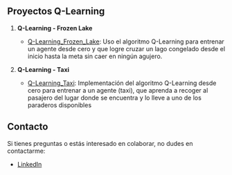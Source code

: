 ## Proyectos Q-Learning

1. **Q-Learning - Frozen Lake**
   - [Q-Learning_Frozen_Lake](./RL-FROZEN_LAKE): Uso el algoritmo Q-Learning para entrenar un agente desde cero y que logre cruzar un lago congelado desde el inicio hasta la meta sin caer en ningún agujero.

2. **Q-Learning - Taxi**
   - [Q-Learning_Taxi](./RL%20-%20TAXI): Implementación del algoritmo Q-Learning desde cero para entrenar a un agente (taxi), que aprenda a recoger al pasajero del lugar donde se encuentra y lo lleve a uno de los paraderos disponibles 
   
## Contacto

Si tienes preguntas o estás interesado en colaborar, no dudes en contactarme:

- [LinkedIn](https://www.linkedin.com/in/diana-marysabell-llamoca-z%C3%A1rate-44489130a/)
